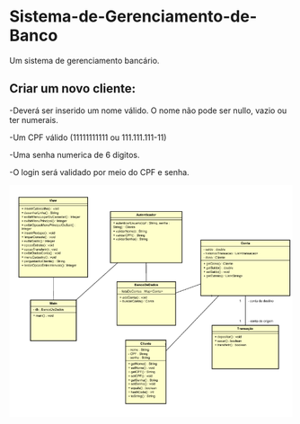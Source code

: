 # Sistema-de-Gerenciamento-de-Banco
Um sistema de gerenciamento bancário.


<h2>Criar um novo cliente:</h2>
<p>-Deverá ser inserido um nome válido. O nome não pode ser nullo, vazio ou ter numerais.</p>
<p>-Um CPF válido (11111111111 ou 111.111.111-11)</p>
<p>-Uma senha numerica de 6 digitos.</p>
<p>-O login será validado por meio do CPF e senha.</p>

![diagrama](diagrama.png)
